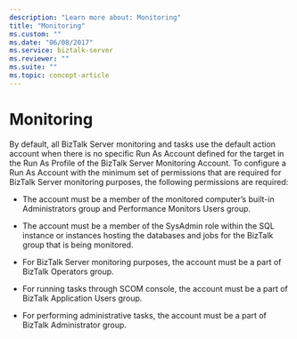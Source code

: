 ```yaml
---
description: "Learn more about: Monitoring"
title: "Monitoring"
ms.custom: ""
ms.date: "06/08/2017"
ms.service: biztalk-server
ms.reviewer: ""
ms.suite: ""
ms.topic: concept-article
---
```

# Monitoring
By default, all BizTalk Server monitoring and tasks use the default action account when there is no specific Run As Account defined for the target in the Run As Profile of the BizTalk Server Monitoring Account. To configure a Run As Account with the minimum set of permissions that are required for BizTalk Server monitoring purposes, the following permissions are required:  
  
-   The account must be a member of the monitored computer’s built-in Administrators group and Performance Monitors Users group.  
  
-   The account must be a member of the SysAdmin role within the SQL instance or instances hosting the databases and jobs for the BizTalk group that is being monitored.  
  
-   For BizTalk Server monitoring purposes, the account must be a part of BizTalk Operators group.  
  
-   For running tasks through SCOM console, the account must be a part of BizTalk Application Users group.  
  
-   For performing administrative tasks, the account must be a part of BizTalk Administrator group.
